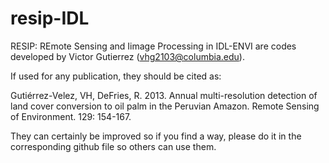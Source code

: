 resip-IDL
=======

RESIP: REmote Sensing and Iimage Processing in IDL-ENVI are codes developed by Victor Gutierrez (vhg2103@columbia.edu). 

If used for any publication, they should be cited as:

Gutiérrez-Velez, VH, DeFries, R. 2013. Annual multi-resolution detection of land cover conversion to oil palm in the Peruvian Amazon. Remote Sensing of Environment. 129: 154-167.

They can certainly be improved so if you find a way, please do it in the corresponding github file so others can use them.

